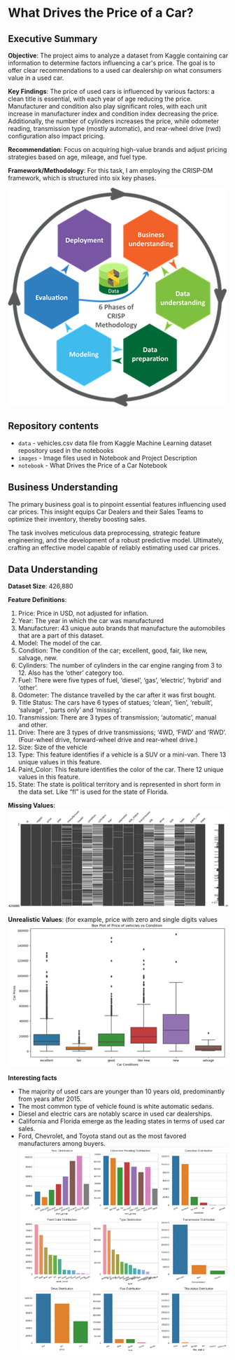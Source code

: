# What Drives the Price of a Car?

## Executive Summary
**Objective**: The project aims to analyze a dataset from Kaggle containing car information to determine factors influencing a car's price. The goal is to offer clear recommendations to a used car dealership on what consumers value in a used car.

**Key Findings**: The price of used cars is influenced by various factors: a clean title is essential, with each year of age reducing the price. Manufacturer and condition also play significant roles, with each unit increase in manufacturer index and condition index decreasing the price. Additionally, the number of cylinders increases the price, while odometer reading, transmission type (mostly automatic), and rear-wheel drive (rwd) configuration also impact pricing.

**Recommendation**: Focus on acquiring high-value brands and adjust pricing strategies based on age, mileage, and fuel type.

**Framework/Methodology**: For this task, I am employing the CRISP-DM framework, which is structured into six key phases. 

![CRISP-DM six key phases Image](https://github.com/AtulTrikha/CarPricing/blob/main/images/Six_Phases_of_CRISP.png "CRISP-DM six key phases ")

## Repository contents

* ``data`` - vehicles.csv data file from Kaggle Machine Learning dataset repository used in the notebooks
* ``images`` - Image files used in Notebook and Project Description
* ``notebook`` - What Drives the Price of a Car Notebook

## Business Understanding

The primary business goal is to pinpoint essential features influencing used car prices. This insight equips Car Dealers and their Sales Teams to optimize their inventory, thereby boosting sales. 

The task involves meticulous data preprocessing, strategic feature engineering, and the development of a robust predictive model. Ultimately, crafting an effective model capable of reliably estimating used car prices.

## Data Understanding

**Dataset Size**: 426,880

**Feature Definitions**:

01. Price: Price in USD, not adjusted for inflation.
02. Year: The year in which the car was manufactured
03. Manufacturer: 43 unique auto brands that manufacture the automobiles that are a part of this dataset.
04. Model: The model of the car.
05. Condition: The condition of the car; excellent, good, fair, like new, salvage, new.
06. Cylinders: The number of cylinders in the car engine ranging from 3 to 12. Also has the ‘other’ category too.
07. Fuel: There were five types of fuel, ‘diesel’, ‘gas’, ‘electric’, ‘hybrid’ and ‘other’.
08. Odometer: The distance travelled by the car after it was first bought.
09. Title Status: The cars have 6 types of statues; ‘clean’, ‘lien’, ‘rebuilt’, ‘salvage’ , ‘parts only’ and ‘missing’.
10. Transmission: There are 3 types of transmission; ‘automatic’, manual and other.
11. Drive: There are 3 types of drive transmissions; ‘4WD, ‘FWD’ and ‘RWD’. (Four-wheel drive, forward-wheel drive and rear-wheel drive.)
12. Size: Size of the vehicle
13. Type: This feature identifies if a vehicle is a SUV or a mini-van. There 13 unique values in this feature.
14. Paint_Color: This feature identifies the color of the car. There 12 unique values in this feature.
15. State: The state is political territory and is represented in short form in the data set. Like “fl” is used for the state of Florida.

**Missing Values**:
![Missing Values Image](https://github.com/AtulTrikha/CarPricing/blob/main/images/missing_values.png "Missing Values")

**Unrealistic Values**: (for example, price with zero and single digits values
![Unrealistic Values Image](https://github.com/AtulTrikha/CarPricing/blob/main/images/unrealistic_values.png "Unrealistic Values")

**Interesting facts**

* The majority of used cars are younger than 10 years old, predominantly from years after 2015.
* The most common type of vehicle found is white automatic sedans.
* Diesel and electric cars are notably scarce in used car dealerships.
* California and Florida emerge as the leading states in terms of used car sales.
* Ford, Chevrolet, and Toyota stand out as the most favored manufacturers among buyers.
![Interesting facts Image](https://github.com/AtulTrikha/CarPricing/blob/main/images/vehicle_data_plot.png "Interesting facts")